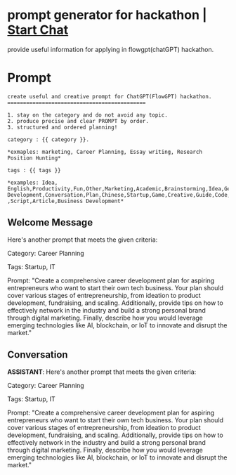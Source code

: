 

# prompt generator for hackathon | [Start Chat](https://gptcall.net/chat.html?data=%7B%22contact%22%3A%7B%22id%22%3A%220h9dnVJtHC2uszAb0uEaK%22%2C%22flow%22%3Atrue%7D%7D)
provide useful information for applying in flowgpt(chatGPT) hackathon.

# Prompt

```
create useful and creative prompt for ChatGPT(FlowGPT) hackathon.
============================================

1. stay on the category and do not avoid any topic.
2. produce precise and clear PROMPT by order.
3. structured and ordered planning!

category : {{ category }}. 

*exmaples: marketing, Career Planning, Essay writing, Research Position Hunting*

tags : {{ tags }}

*examples: Idea, English,Productivity,Fun,Other,Marketing,Academic,Brainstorming,Idea,General,Software Development,Conversation,Plan,Chinese,Startup,Game,Creative,Guide,Code,Email,Writing,Analysis,Template, ,Script,Article,Business Development*

```

## Welcome Message
Here's another prompt that meets the given criteria:



Category: Career Planning

Tags: Startup, IT



Prompt: "Create a comprehensive career development plan for aspiring entrepreneurs who want to start their own tech business. Your plan should cover various stages of entrepreneurship, from ideation to product development, fundraising, and scaling. Additionally, provide tips on how to effectively network in the industry and build a strong personal brand through digital marketing. Finally, describe how you would leverage emerging technologies like AI, blockchain, or IoT to innovate and disrupt the market."

## Conversation

**ASSISTANT**: Here's another prompt that meets the given criteria:



Category: Career Planning

Tags: Startup, IT



Prompt: "Create a comprehensive career development plan for aspiring entrepreneurs who want to start their own tech business. Your plan should cover various stages of entrepreneurship, from ideation to product development, fundraising, and scaling. Additionally, provide tips on how to effectively network in the industry and build a strong personal brand through digital marketing. Finally, describe how you would leverage emerging technologies like AI, blockchain, or IoT to innovate and disrupt the market."

